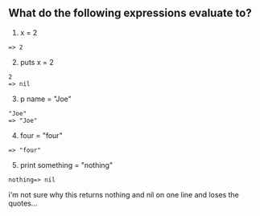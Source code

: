 ## What do the following expressions evaluate to?

1. x = 2
  ```
  => 2
  ```

2. puts x = 2
  ```
  2
  => nil
  ```

3. p name = "Joe"
  ```
  "Joe"
  => "Joe"
  ```

4. four = "four"
  ```
  => "four"
  ```

5. print something = "nothing"
  ```
  nothing=> nil
  ```
  i'm not sure why this returns nothing and nil on one line and loses the quotes...
